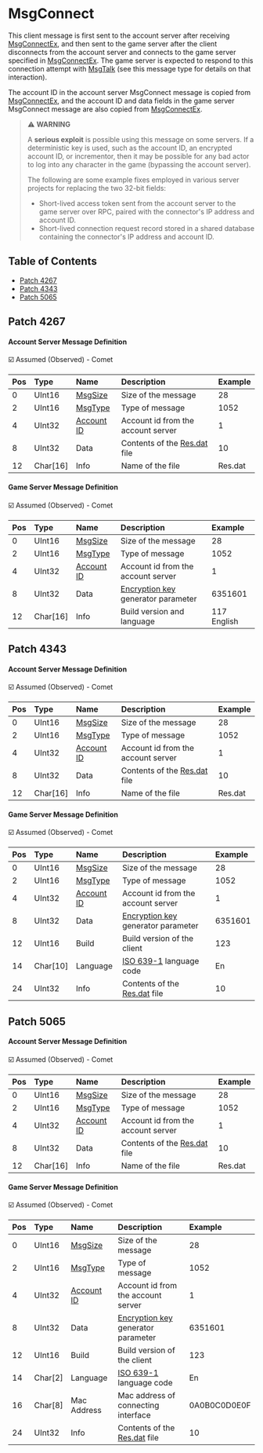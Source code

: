 # MsgConnect

This client message is first sent to the account server after receiving [MsgConnectEx](msgconnectex.md), and then sent to the game server after the client disconnects from the account server and connects to the game server specified in [MsgConnectEx](msgconnectex.md). The game server is expected to respond to this connection attempt with [MsgTalk](msgtalk.md) (see this message type for details on that interaction).

The account ID in the account server MsgConnect message is copied from [MsgConnectEx](msgconnectex.md), and the account ID and data fields in the game server MsgConnect message are also copied from [MsgConnectEx](msgconnectex.md).

> ⚠️ __WARNING__
>
> A **serious exploit** is possible using this message on some servers. If a deterministic key is used, such as the account ID, an encrypted account ID, or incrementor, then it may be possible for any bad actor to log into any character in the game (bypassing the account server).
>
> The following are some example fixes employed in various server projects for replacing the two 32-bit fields:
>
> * Short-lived access token sent from the account server to the game server over RPC, paired with the connector's IP address and account ID.
> * Short-lived connection request record stored in a shared database containing the connector's IP address and account ID.

## Table of Contents

* [Patch 4267](#patch-4267)
* [Patch 4343](#patch-4343)
* [Patch 5065](#patch-5065)

## Patch 4267

#### Account Server Message Definition

☑️ Assumed (Observed) - Comet

| Pos | Type | Name | Description | Example |
|:-------|:--------|:--------|:--------|:--------|
| 0  | UInt16 | [MsgSize](index.md#message-header) | Size of the message | 28 |
| 2  | UInt16 | [MsgType](index.md#message-header) | Type of message | 1052 |
| 4  | UInt32 | [Account ID](../identifiers.md) | Account id from the account server | 1 |
| 8  | UInt32 | Data | Contents of the [Res.dat](../../files/content/res.dat.md) file | 10 |
| 12 | Char[16] | Info | Name of the file | Res.dat |

#### Game Server Message Definition

☑️ Assumed (Observed) - Comet

| Pos | Type | Name | Description | Example |
|:-------|:--------|:--------|:--------|:--------|
| 0  | UInt16 | [MsgSize](index.md#message-header) | Size of the message | 28 |
| 2  | UInt16 | [MsgType](index.md#message-header) | Type of message | 1052 |
| 4  | UInt32 | [Account ID](../identifiers.md) | Account id from the account server | 1 |
| 8  | UInt32 | Data | [Encryption key](../../security/tq.md) generator parameter | 6351601 |
| 12 | Char[16] | Info | Build version and language | 117 English |

## Patch 4343

#### Account Server Message Definition

☑️ Assumed (Observed) - Comet

| Pos | Type | Name | Description | Example |
|:-------|:--------|:--------|:--------|:--------|
| 0  | UInt16 | [MsgSize](index.md#message-header) | Size of the message | 28 |
| 2  | UInt16 | [MsgType](index.md#message-header) | Type of message | 1052 |
| 4  | UInt32 | [Account ID](../identifiers.md) | Account id from the account server | 1 |
| 8  | UInt32 | Data | Contents of the [Res.dat](../../files/content/res.dat.md) file | 10 |
| 12 | Char[16] | Info | Name of the file | Res.dat |

#### Game Server Message Definition

☑️ Assumed (Observed) - Comet

| Pos | Type | Name | Description | Example |
|:-------|:--------|:--------|:--------|:--------|
| 0  | UInt16 | [MsgSize](index.md#message-header) | Size of the message | 28 |
| 2  | UInt16 | [MsgType](index.md#message-header) | Type of message | 1052 |
| 4  | UInt32 | [Account ID](../identifiers.md) | Account id from the account server | 1 |
| 8  | UInt32 | Data | [Encryption key](../../security/tq.md) generator parameter | 6351601 |
| 12 | UInt16 | Build | Build version of the client | 123 |
| 14 | Char[10] | Language | [ISO 639-1](https://en.wikipedia.org/wiki/List_of_ISO_639_language_codes) language code | En |
| 24 | UInt32 | Info | Contents of the [Res.dat](../../files/content/res.dat.md) file | 10 |

## Patch 5065

#### Account Server Message Definition

☑️ Assumed (Observed) - Comet

| Pos | Type | Name | Description | Example |
|:-------|:--------|:--------|:--------|:--------|
| 0  | UInt16 | [MsgSize](index.md#message-header) | Size of the message | 28 |
| 2  | UInt16 | [MsgType](index.md#message-header) | Type of message | 1052 |
| 4  | UInt32 | [Account ID](../identifiers.md) | Account id from the account server | 1 |
| 8  | UInt32 | Data | Contents of the [Res.dat](../../files/content/res.dat.md) file | 10 |
| 12 | Char[16] | Info | Name of the file | Res.dat |

#### Game Server Message Definition

☑️ Assumed (Observed) - Comet

| Pos | Type | Name | Description | Example |
|:-------|:--------|:--------|:--------|:--------|
| 0  | UInt16 | [MsgSize](index.md#message-header) | Size of the message | 28 |
| 2  | UInt16 | [MsgType](index.md#message-header) | Type of message | 1052 |
| 4  | UInt32 | [Account ID](../identifiers.md) | Account id from the account server | 1 |
| 8  | UInt32 | Data | [Encryption key](../../security/tq.md) generator parameter | 6351601 |
| 12 | UInt16 | Build | Build version of the client | 123 |
| 14 | Char[2] | Language | [ISO 639-1](https://en.wikipedia.org/wiki/List_of_ISO_639_language_codes) language code | En |
| 16 | Char[8] | Mac Address | Mac address of connecting interface | 0A0B0C0D0E0F |
| 24 | UInt32 | Info | Contents of the [Res.dat](../../files/content/res.dat.md) file | 10 |
